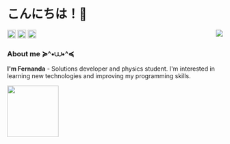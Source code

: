 # こんにちは！🍄

<img align='right' src='https://media.tenor.com/svrKSuwrhOwAAAAi/rumia-dance.gif' width='"'>

<div>
<a href = "https://github.com/fernanda3lias"><img height=20px; loading="lazy" src="https://img.shields.io/badge/-GitHub-9146FF?style=for-the-badge&logo=github&logoColor=white" target="_blank"></a>  
<a href = "fernanda.eliasct@gmail.com"><img height=20px; loading="lazy" src="https://img.shields.io/badge/Gmail-D14836?style=for-the-badge&logo=gmail&logoColor=white" target="_blank"></a>
<a href="https://www.linkedin.com/in/fernanda3lias/" target="_blank"><img height=20px; loading="lazy" src="https://img.shields.io/badge/-LinkedIn-00AEFF?style=for-the-badge&logo=linkedin&logoColor=white" target="_blank"></a>   
</div>

<h3>About me ≽^•⩊•^≼</h3>

**I'm Fernanda** - Solutions developer and physics student. I'm interested in learning new technologies and improving my programming skills.

<img loading="lazy" height="120em" src="https://github-readme-stats.vercel.app/api/top-langs/?username=fernanda3lias&layout=compact&langs_count=7&theme=dracula"/>


<!--**fernanda3lias/fernanda3lias** is a ✨ _special_ ✨ repository because its `README.md` (this file) appears on your GitHub profile.
